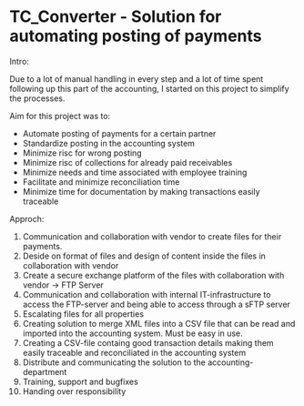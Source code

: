 # TC_Converter - Solution for automating posting of payments

Intro:

Due to a lot of manual handling in every step and a lot of time spent following up this part of the accounting, I started on this project to simplify the processes. 

Aim for this project was to:

- Automate posting of payments for a certain partner
- Standardize posting in the accounting system
- Minimize risc for wrong posting
- Minimize risc of collections for already paid receivables
- Minimize needs and time associated with employee training
- Facilitate and minimize reconciliation time
- Minimize time for documentation by making transactions easily traceable


Approch:

1. Communication and collaboration with vendor to create files for their payments.  
2. Deside on format of files and design of content inside the files in collaboration with vendor
3. Create a secure exchange platform of the files with collaboration with vendor -> FTP Server
4. Communication and collaboration with internal IT-infrastructure to access the FTP-server and being able to access through a sFTP server
5. Escalating files for all properties
6. Creating solution to merge XML files into a CSV file that can be read and imported into the accounting system. Must be easy in use.
7. Creating a CSV-file containg good transaction details making them easily traceable and reconciliated in the accounting system
8. Distribute and communicating the solution to the accounting-department
9. Training, support and bugfixes
10. Handing over responsibility
